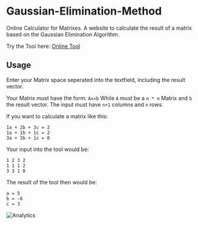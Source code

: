 # Gaussian-Elimination-Method
Online Calculator for Matrixes. A website to calculate the result of a matrix based on the Gaussian Elimination Algorithm.

Try the Tool here:
[Online Tool](https://rawgit.com/xremix/Gaussian-Eliminiertation-Method/master/gaussian-elimination.html)

## Usage
Enter your Matrix space seperated into the textfield, including the result vector.

Your Matrix must have the form:
`Ax=b`
While `A` must be a `n * n` Matrix and `b` the result vector. 
The input must have `n+1` columns and `n` rows.

If you want to calculate a matrix like this:
```
1a + 2b + 3c = 2
1a + 1b + 1c = 2
3a + 3b + 1c = 0
```

Your input into the tool would be:
```
1 2 3 2
1 1 1 2
3 3 1 0
```

The result of the tool then would be:
```
a = 5
b = -6
c = 3
```


![Analytics](https://ga-beacon.appspot.com/UA-40522413-9/Gaussian-Elimination-Method/readme?pixel)
